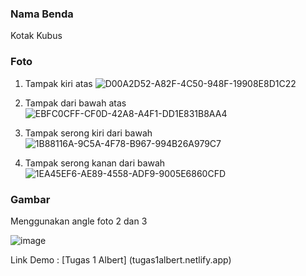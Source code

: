### Nama Benda  
Kotak  Kubus

### Foto 

1. Tampak kiri atas
![D00A2D52-A82F-4C50-948F-19908E8D1C22](https://user-images.githubusercontent.com/55067921/134200440-d44ba5ea-46d3-4ded-b2e2-304cf7544836.jpg)

2. Tampak dari bawah atas
![EBFC0CFF-CF0D-42A8-A4F1-DD1E831B8AA4](https://user-images.githubusercontent.com/55067921/134200498-41c31ffe-7683-4da9-9203-a1f743a4876b.jpg)

3. Tampak serong kiri dari bawah
![1B88116A-9C5A-4F78-B967-994B26A979C7](https://user-images.githubusercontent.com/55067921/134200532-6bc46c8f-8138-42f8-a41a-2cb505527ad2.jpg)

4. Tampak serong kanan dari bawah
![1EA45EF6-AE89-4558-ADF9-9005E6860CFD](https://user-images.githubusercontent.com/55067921/134200561-dab9530e-4a10-4783-93e1-5ba5e25e36ff.jpg)

### Gambar
Menggunakan angle foto 2 dan 3

![image](https://user-images.githubusercontent.com/55067921/136095634-92a4606d-5aa9-4356-92b2-facdc907a460.png)

Link Demo : [Tugas 1 Albert] (tugas1albert.netlify.app)
